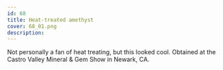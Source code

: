 ```yaml
---
id: 68
title: Heat-treated amethyst
cover: 68_01.png
description: 
---
```


Not personally a fan of heat treating, but this looked cool. Obtained at the Castro Valley Mineral & Gem Show in Newark, CA.
